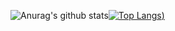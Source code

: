 ![Anurag's github stats](https://github-readme-stats.vercel.app/api?username=ignaciox&show_icons=true&theme=dracula)[![Top Langs](https://github-readme-stats.vercel.app/api/top-langs/?username=ignaciox&show_icons=true&theme=dracula))](https://github.com/anuraghazra/github-readme-stats)
